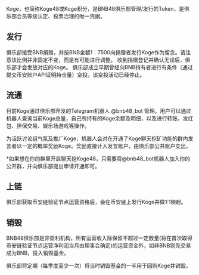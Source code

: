 Koge，也简称Koge48或Koge积分，是BNB48俱乐部管理/发行的Token，是俱乐部会员等级认定、投票治理的唯一凭据。
## 发行
俱乐部接受BNB捐赠，并按BNB金额1：7500向捐赠者发行Koge作为留念。请注意该比例并非固定不变，而是有可能进行调整。
收到捐赠登记并确认无误后，俱乐部才会发放对应的Koge。
俱乐部成立早期曾经向BNB持有者进行有条件（通过提交币安账户API证明持仓量）空投。该空投活动已经停止。

## 流通
目前Koge通过俱乐部开发的Telegram机器人 @bnb48_bot 管理。用户可以通过机器人查询当前Koge总量，自己所持有的Koge余额及明细，以及进行转账、发红包、担保交易、娱乐场游戏等操作。

为活跃讨论组气氛及推广Koge，机器人会对在开通了Koge聊天挖矿功能的群内发言者以一定的概率奖励Koge。奖励直接计入发言账户，由俱乐部公共账户支出。

*如果想在你的群里开启聊天挖Koge48，只需要将@bnb48_bot机器人加入你的公开群，并向俱乐部提出申请开通即可。

## 上链
俱乐部获取币安链验证节点运营资格后，会在币安链上发行Koge并做1:1映射。

## 销毁
BNB48俱乐部是非盈利机构，所有运营收入除保留不超过一定数量(将在首次取得币安链验证节点运营净利润当月由理事会确定)的运营资金外，如非BNB则先交易成为BNB，投入销毁基金。

俱乐部将定期（每季度至少一次）将当时销毁基金的一半用于回购Koge并销毁。
